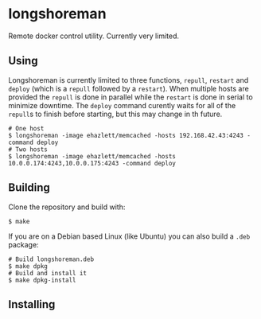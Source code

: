 longshoreman
============

Remote docker control utility. Currently very limited.

## Using

Longshoreman is currently limited to three functions, `repull`,
`restart` and `deploy` (which is a `repull` followed by a `restart`).  When
multiple hosts are provided the `repull` is done in parallel while the
`restart` is done in serial to minimize downtime. The `deploy` command
curently waits for all of the `repull`s to finish before starting, but this
may change in th future.

```
# One host
$ longshoreman -image ehazlett/memcached -hosts 192.168.42.43:4243 -command deploy
# Two hosts
$ longshoreman -image ehazlett/memcached -hosts 10.0.0.174:4243,10.0.0.175:4243 -command deploy
```

## Building

Clone the repository and build with:

    $ make

If you are on a Debian based Linux (like Ubuntu) you can also build a `.deb` package:

    # Build longshoreman.deb
    $ make dpkg
    # Build and install it
    $ make dpkg-install

## Installing

